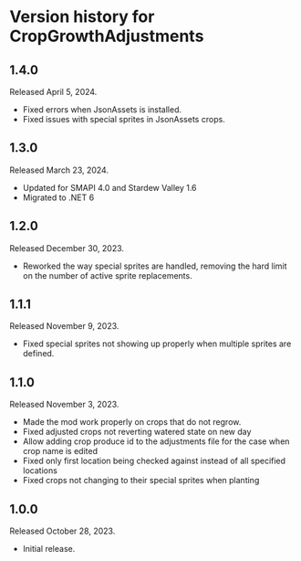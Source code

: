 # Version history for CropGrowthAdjustments

## 1.4.0
Released April 5, 2024.
- Fixed errors when JsonAssets is installed.
- Fixed issues with special sprites in JsonAssets crops.

## 1.3.0
Released March 23, 2024.
- Updated for SMAPI 4.0 and Stardew Valley 1.6
- Migrated to .NET 6

## 1.2.0
Released December 30, 2023.
- Reworked the way special sprites are handled, removing the hard limit on the number of active sprite replacements.

## 1.1.1
Released November 9, 2023.
- Fixed special sprites not showing up properly when multiple sprites are defined.

## 1.1.0
Released November 3, 2023.
- Made the mod work properly on crops that do not regrow.
- Fixed adjusted crops not reverting watered state on new day
- Allow adding crop produce id to the adjustments file for the case when crop name is edited
- Fixed only first location being checked against instead of all specified locations
- Fixed crops not changing to their special sprites when planting

## 1.0.0
Released October 28, 2023.
- Initial release.
